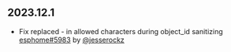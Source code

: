 ## 2023.12.1

- Fix replaced - in allowed characters during object_id sanitizing [esphome#5983](https://github.com/esphome/esphome/pull/5983) by [@jesserockz](https://github.com/jesserockz)

